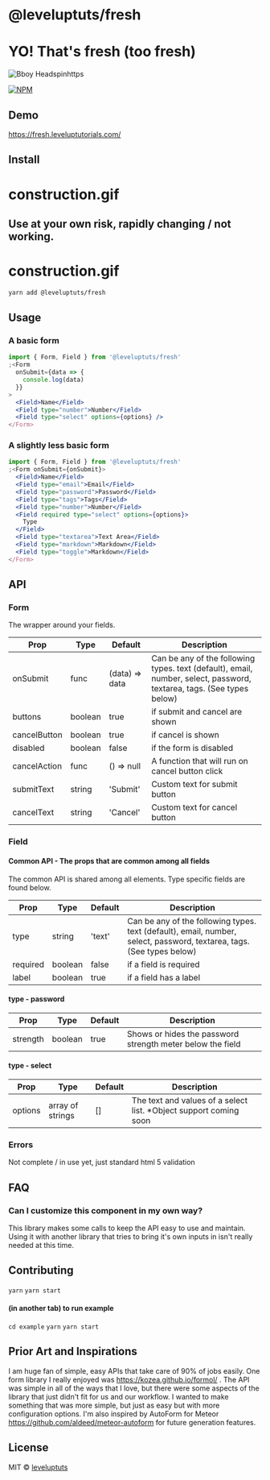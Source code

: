 # @leveluptuts/fresh

# YO! That's fresh (too fresh)

![Bboy Headspinhttps](https://media.giphy.com/media/mKMGLhoD8L4yc/giphy.gif)

[![NPM](https://img.shields.io/npm/v/@leveluptuts/fresh?color=82d8d8&logoColor=524763&style=for-the-badge)](https://www.npmjs.com/package/@leveluptuts/fresh)

## Demo

https://fresh.leveluptutorials.com/

## Install

# construction.gif

## Use at your own risk, rapidly changing / not working.

# construction.gif

```bash
yarn add @leveluptuts/fresh
```

## Usage

### A basic form

```jsx
import { Form, Field } from '@leveluptuts/fresh'
;<Form
  onSubmit={data => {
    console.log(data)
  }}
>
  <Field>Name</Field>
  <Field type="number">Number</Field>
  <Field type="select" options={options} />
</Form>
```

### A slightly less basic form

```jsx
import { Form, Field } from '@leveluptuts/fresh'
;<Form onSubmit={onSubmit}>
  <Field>Name</Field>
  <Field type="email">Email</Field>
  <Field type="password">Password</Field>
  <Field type="tags">Tags</Field>
  <Field type="number">Number</Field>
  <Field required type="select" options={options}>
    Type
  </Field>
  <Field type="textarea">Text Area</Field>
  <Field type="markdown">Markdown</Field>
  <Field type="toggle">Markdown</Field>
</Form>
```

## API

### Form

The wrapper around your fields.

| Prop         | Type    | Default        | Description                                                                                                           |
| ------------ | ------- | -------------- | --------------------------------------------------------------------------------------------------------------------- |
| onSubmit     | func    | (data) => data | Can be any of the following types. text (default), email, number, select, password, textarea, tags. (See types below) |  |
| buttons      | boolean | true           | if submit and cancel are shown                                                                                        |
| cancelButton | boolean | true           | if cancel is shown                                                                                                    |
| disabled     | boolean | false          | if the form is disabled                                                                                               |
| cancelAction | func    | () => null     | A function that will run on cancel button click                                                                       |  |
| submitText   | string  | 'Submit'       | Custom text for submit button                                                                                         |
| cancelText   | string  | 'Cancel'       | Custom text for cancel button                                                                                         |

### Field

#### Common API - The props that are common among all fields

The common API is shared among all <Field /> elements. Type specific fields are found below.

| Prop     | Type    | Default | Description                                                                                                           |
| -------- | ------- | ------- | --------------------------------------------------------------------------------------------------------------------- |
| type     | string  | 'text'  | Can be any of the following types. text (default), email, number, select, password, textarea, tags. (See types below) |
| required | boolean | false   | if a field is required                                                                                                |
| label    | boolean | true    | if a field has a label                                                                                                |

#### type - password

| Prop     | Type    | Default | Description                                                |
| -------- | ------- | ------- | ---------------------------------------------------------- |
| strength | boolean | true    | Shows or hides the password strength meter below the field |

#### type - select

| Prop    | Type             | Default | Description                                                        |
| ------- | ---------------- | ------- | ------------------------------------------------------------------ |
| options | array of strings | []      | The text and values of a select list. \*Object support coming soon |

### Errors

Not complete / in use yet, just standard html 5 validation

## FAQ

### Can I customize this component in my own way?

This library makes some calls to keep the API easy to use and maintain. Using it with another library that tries to bring it's own inputs in isn't really needed at this time.

## Contributing

`yarn`
`yarn start`

#### (in another tab) to run example

`cd example`
`yarn`
`yarn start`

## Prior Art and Inspirations

I am huge fan of simple, easy APIs that take care of 90% of jobs easily.
One form library I really enjoyed was https://kozea.github.io/formol/ .
The API was simple in all of the ways that I love, but there were some aspects of the library that just didn't fit for us and our workflow.
I wanted to make something that was more simple, but just as easy but with more configuration options.
I'm also inspired by AutoForm for Meteor https://github.com/aldeed/meteor-autoform for future generation features.

## License

MIT © [leveluptuts](https://github.com/leveluptuts)
